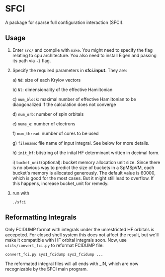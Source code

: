 # SFCI

A package for sparse full configuration interaction (SFCI). 

## Usage

1. Enter `src/` and compile with `make`. You might need to specify the flag relating to cpu architecture. You also need to install Eigen and passing its path via `-I` flag.
2. Specify the required parameters in **sfci.input**. They are: 

    a) `Nd`: size of each Krylov vectors
    
    b) `Nl`: dimensionality of the effective Hamiltonian 
    
    c) `num_block`: maximal number of effective Hamiltonian to be diaogonalized if the calculation does not converge 
    
    d) `num_orb`: number of spin orbitals 
    
    e) `nume_e`: number of electrons
    
    f) `num_thread`: number of cores to be used
    
    g) `filename`: file name of input integral. See below for more details.

    h) `init_hf`: bitstring of the inital HF determinant written in decimal form. 
    
    i) `bucket_unit`(optional): bucket memory allocation unit size. Since there is no obvious way to predict the size of buckets in a SpMSpVM, each bucket's memory is allocated generously. The default value is 60000, which is good for the most cases. But it might still lead to overflow. If this happens, increase bucket_unit for remedy. 

3. run with 

    `./sfci`

## Reformatting Integrals

Only FCIDUMP format with integrals under the unrestricted HF orbitals is accepeted. For closed shell system this does not affect the result, but we'll make it compatible with HF orbital integrals soon. Now, use `utils/convert_fci.py` to reformat FCIDUMP file:

    convert_fci.py sys1_fcidump sys2_fcidump ...

The reformated integral files will all ends with \_IN, which are now recognizable by the SFCI main program. 
